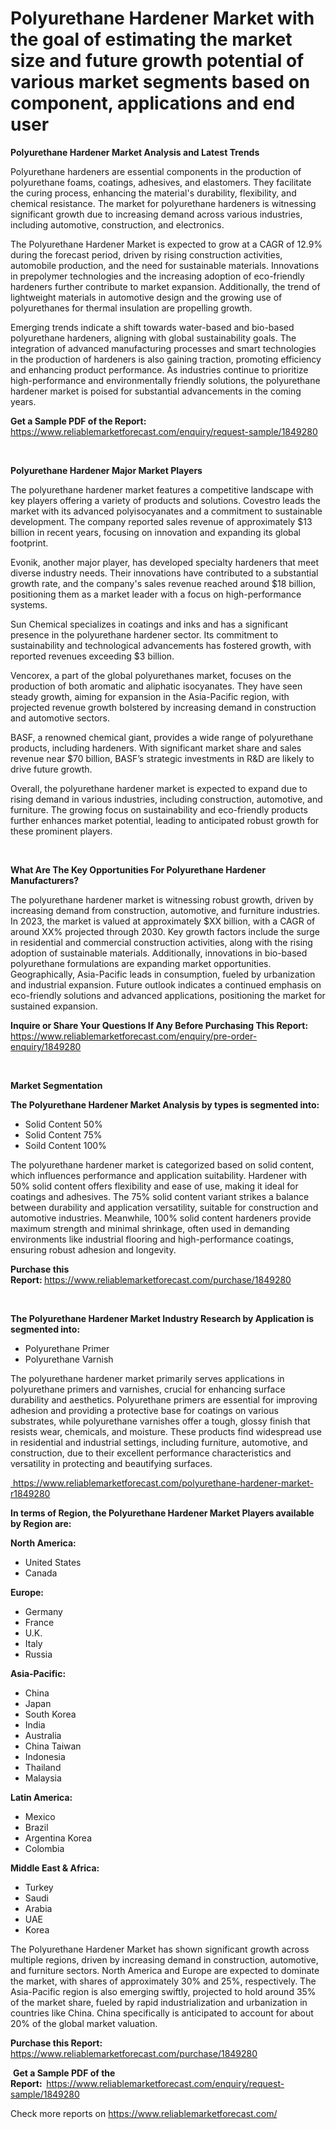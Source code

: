 <p><h1>Polyurethane Hardener Market with the goal of estimating the market size and future growth potential of various market segments based on component, applications and end user</h1></p><p><strong>Polyurethane Hardener Market Analysis and Latest Trends</strong></p>
<p><p>Polyurethane hardeners are essential components in the production of polyurethane foams, coatings, adhesives, and elastomers. They facilitate the curing process, enhancing the material's durability, flexibility, and chemical resistance. The market for polyurethane hardeners is witnessing significant growth due to increasing demand across various industries, including automotive, construction, and electronics.</p><p>The Polyurethane Hardener Market is expected to grow at a CAGR of 12.9% during the forecast period, driven by rising construction activities, automobile production, and the need for sustainable materials. Innovations in prepolymer technologies and the increasing adoption of eco-friendly hardeners further contribute to market expansion. Additionally, the trend of lightweight materials in automotive design and the growing use of polyurethanes for thermal insulation are propelling growth.</p><p>Emerging trends indicate a shift towards water-based and bio-based polyurethane hardeners, aligning with global sustainability goals. The integration of advanced manufacturing processes and smart technologies in the production of hardeners is also gaining traction, promoting efficiency and enhancing product performance. As industries continue to prioritize high-performance and environmentally friendly solutions, the polyurethane hardener market is poised for substantial advancements in the coming years.</p></p>
<p><strong>Get a Sample PDF of the Report:&nbsp;</strong> <a href="https://www.reliablemarketforecast.com/enquiry/request-sample/1849280?utm_campaign=2397&utm_medium=2&utm_source=Github&utm_content=ia&utm_term=02042025&utm_id=polyurethane-hardener">https://www.reliablemarketforecast.com/enquiry/request-sample/1849280</a></p>
<p>&nbsp;</p>
<p><strong>Polyurethane Hardener Major Market Players</strong></p>
<p><p>The polyurethane hardener market features a competitive landscape with key players offering a variety of products and solutions. Covestro leads the market with its advanced polyisocyanates and a commitment to sustainable development. The company reported sales revenue of approximately $13 billion in recent years, focusing on innovation and expanding its global footprint.</p><p>Evonik, another major player, has developed specialty hardeners that meet diverse industry needs. Their innovations have contributed to a substantial growth rate, and the company's sales revenue reached around $18 billion, positioning them as a market leader with a focus on high-performance systems.</p><p>Sun Chemical specializes in coatings and inks and has a significant presence in the polyurethane hardener sector. Its commitment to sustainability and technological advancements has fostered growth, with reported revenues exceeding $3 billion.</p><p>Vencorex, a part of the global polyurethanes market, focuses on the production of both aromatic and aliphatic isocyanates. They have seen steady growth, aiming for expansion in the Asia-Pacific region, with projected revenue growth bolstered by increasing demand in construction and automotive sectors.</p><p>BASF, a renowned chemical giant, provides a wide range of polyurethane products, including hardeners. With significant market share and sales revenue near $70 billion, BASF’s strategic investments in R&D are likely to drive future growth.</p><p>Overall, the polyurethane hardener market is expected to expand due to rising demand in various industries, including construction, automotive, and furniture. The growing focus on sustainability and eco-friendly products further enhances market potential, leading to anticipated robust growth for these prominent players.</p></p>
<p>&nbsp;</p>
<p><strong>What Are The Key Opportunities For Polyurethane Hardener Manufacturers?</strong></p>
<p><p>The polyurethane hardener market is witnessing robust growth, driven by increasing demand from construction, automotive, and furniture industries. In 2023, the market is valued at approximately $XX billion, with a CAGR of around XX% projected through 2030. Key growth factors include the surge in residential and commercial construction activities, along with the rising adoption of sustainable materials. Additionally, innovations in bio-based polyurethane formulations are expanding market opportunities. Geographically, Asia-Pacific leads in consumption, fueled by urbanization and industrial expansion. Future outlook indicates a continued emphasis on eco-friendly solutions and advanced applications, positioning the market for sustained expansion.</p></p>
<p><strong>Inquire or Share Your Questions If Any Before Purchasing This Report:</strong> <a href="https://www.reliablemarketforecast.com/enquiry/pre-order-enquiry/1849280?utm_campaign=2397&utm_medium=2&utm_source=Github&utm_content=ia&utm_term=02042025&utm_id=polyurethane-hardener">https://www.reliablemarketforecast.com/enquiry/pre-order-enquiry/1849280</a></p>
<p>&nbsp;</p>
<p><strong>Market Segmentation</strong></p>
<p><strong>The Polyurethane Hardener Market Analysis by types is segmented into:</strong></p>
<p><ul><li>Solid Content 50%</li><li>Solid Content 75%</li><li>Soild Content 100%</li></ul></p>
<p><p>The polyurethane hardener market is categorized based on solid content, which influences performance and application suitability. Hardener with 50% solid content offers flexibility and ease of use, making it ideal for coatings and adhesives. The 75% solid content variant strikes a balance between durability and application versatility, suitable for construction and automotive industries. Meanwhile, 100% solid content hardeners provide maximum strength and minimal shrinkage, often used in demanding environments like industrial flooring and high-performance coatings, ensuring robust adhesion and longevity.</p></p>
<p><strong>Purchase this Report:&nbsp;</strong><a href="https://www.reliablemarketforecast.com/purchase/1849280?utm_campaign=2397&utm_medium=2&utm_source=Github&utm_content=ia&utm_term=02042025&utm_id=polyurethane-hardener">https://www.reliablemarketforecast.com/purchase/1849280</a></p>
<p>&nbsp;</p>
<p><strong>The Polyurethane Hardener Market Industry Research by Application is segmented into:</strong></p>
<p><ul><li>Polyurethane Primer</li><li>Polyurethane Varnish</li></ul></p>
<p><p>The polyurethane hardener market primarily serves applications in polyurethane primers and varnishes, crucial for enhancing surface durability and aesthetics. Polyurethane primers are essential for improving adhesion and providing a protective base for coatings on various substrates, while polyurethane varnishes offer a tough, glossy finish that resists wear, chemicals, and moisture. These products find widespread use in residential and industrial settings, including furniture, automotive, and construction, due to their excellent performance characteristics and versatility in protecting and beautifying surfaces.</p></p>
<p><a href="https://www.reliablemarketforecast.com/polyurethane-hardener-market-r1849280?utm_campaign=2397&utm_medium=2&utm_source=Github&utm_content=ia&utm_term=02042025&utm_id=polyurethane-hardener">&nbsp;https://www.reliablemarketforecast.com/polyurethane-hardener-market-r1849280</a></p>
<p><strong>In terms of Region, the Polyurethane Hardener Market Players available by Region are:</strong></p>
<p>
    <p> <strong> North America: </strong>
        <ul>
            <li>United States</li>
            <li>Canada</li>
        </ul>
        </p> 
    <p> <strong> Europe: </strong>
        <ul>
            <li>Germany</li>
            <li>France</li>
            <li>U.K.</li>
            <li>Italy</li>
            <li>Russia</li>
        </ul>
        </p> 
    <p> <strong> Asia-Pacific: </strong>
        <ul>
            <li>China</li>
            <li>Japan</li>
            <li>South Korea</li>
            <li>India</li>
            <li>Australia</li>
            <li>China Taiwan</li>
            <li>Indonesia</li>
            <li>Thailand</li>
            <li>Malaysia</li>
        </ul>
        </p> 
    <p> <strong> Latin America: </strong>
        <ul>
            <li>Mexico</li>
            <li>Brazil</li>
            <li>Argentina Korea</li>
            <li>Colombia</li>
        </ul>
        </p> 
    <p> <strong> Middle East & Africa: </strong>
        <ul>
            <li>Turkey</li>
            <li>Saudi</li>
            <li>Arabia</li>
            <li>UAE</li>
            <li>Korea</li>
        </ul>
    </p>
    </p>
<p><p>The Polyurethane Hardener Market has shown significant growth across multiple regions, driven by increasing demand in construction, automotive, and furniture sectors. North America and Europe are expected to dominate the market, with shares of approximately 30% and 25%, respectively. The Asia-Pacific region is also emerging swiftly, projected to hold around 35% of the market share, fueled by rapid industrialization and urbanization in countries like China. China specifically is anticipated to account for about 20% of the global market valuation.</p></p>
<p><strong>Purchase this Report: </strong><a href="https://www.reliablemarketforecast.com/purchase/1849280?utm_campaign=2397&utm_medium=2&utm_source=Github&utm_content=ia&utm_term=02042025&utm_id=polyurethane-hardener">https://www.reliablemarketforecast.com/purchase/1849280</a></p>
<p>&nbsp;<strong>Get a Sample PDF of the Report:&nbsp;&nbsp;</strong><a href="https://www.reliablemarketforecast.com/enquiry/request-sample/1849280?utm_campaign=2397&utm_medium=2&utm_source=Github&utm_content=ia&utm_term=02042025&utm_id=polyurethane-hardener">https://www.reliablemarketforecast.com/enquiry/request-sample/1849280</a></p>
<p><strong></strong></p>
<p>Check more reports on <a href="https://www.reliablemarketforecast.com/?utm_campaign=2397&utm_medium=2&utm_source=Github&utm_content=ia&utm_term=02042025&utm_id=polyurethane-hardener">https://www.reliablemarketforecast.com/</a></p>